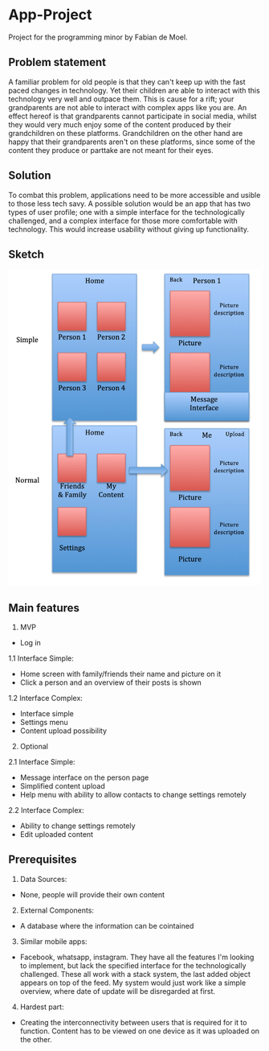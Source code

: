 # App-Project
Project for the programming minor by Fabian de Moel. 

## Problem statement
A familiar problem for old people is that they can't keep up with the fast paced changes in technology. Yet their children are able to interact with this technology very well and outpace them. This is cause for a rift; your grandparents are not able to interact with complex apps like you are. An effect hereof is that grandparents cannot participate in social media, whilst they would very much enjoy some of the content produced by their grandchildren on these platforms. Grandchildren on the other hand are happy that their grandparents aren't on these platforms, since some of the content they produce or parttake are not meant for their eyes.

## Solution
To combat this problem, applications need to be more accessible and usible to those less tech savy. A possible solution would be an app that has two types of user profile; one with a simple interface for the technologically challenged, and a complex interface for those more comfortable with technology. This would increase usability without giving up functionality.

## Sketch
![Sketch](doc/AppProjectSketch.png)

## Main features
1. MVP
 - Log in
 
1.1 Interface Simple:
 - Home screen with family/friends their name and picture on it
 - Click a person and an overview of their posts is shown

1.2 Interface Complex:
 - Interface simple
 - Settings menu
 - Content upload possibility
 
 2. Optional

2.1 Interface Simple:
 - Message interface on the person page
 - Simplified content upload
 - Help menu with ability to allow contacts to change settings remotely

2.2 Interface Complex:
 - Ability to change settings remotely
 - Edit uploaded content
 
 ## Prerequisites
1. Data Sources:
 - None, people will provide their own content

2. External Components:
 - A database where the information can be cointained

3. Similar mobile apps:
 - Facebook, whatsapp, instagram. They have all the features I'm looking to implement, but lack the specified interface for the technologically challenged. These all work with a stack system, the last added object appears on top of the feed. My system would just work like a simple overview, where date of update will be disregarded at first.

4. Hardest part:
 - Creating the interconnectivity between users that is required for it to function. Content has to be viewed on one device as it was uploaded on the other. 
